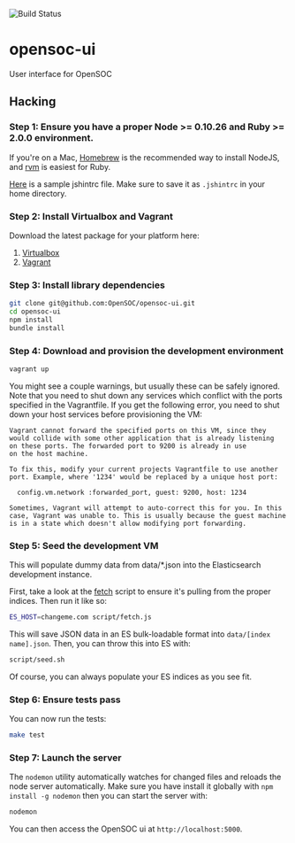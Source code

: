 ![Build Status](https://travis-ci.org/OpenSOC/opensoc-ui.svg?branch=master)

opensoc-ui
==========

User interface for OpenSOC

## Hacking

### Step 1: Ensure you have a proper Node >= 0.10.26 and Ruby >= 2.0.0 environment.

If you're on a Mac, [Homebrew](http://brew.sh) is the recommended way to install NodeJS, and [rvm](http://rvm.io) is easiest for Ruby.

[Here](.jshintrc) is a sample jshintrc file. Make sure to save it as ```.jshintrc``` in your home directory.

### Step 2: Install Virtualbox and Vagrant

Download the latest package for your platform here:

1. [Virtualbox](https://www.virtualbox.org/wiki/Downloads)
2. [Vagrant](https://www.vagrantup.com/downloads.html)

### Step 3: Install library dependencies

```bash
git clone git@github.com:OpenSOC/opensoc-ui.git
cd opensoc-ui
npm install
bundle install
```

### Step 4: Download and provision the development environment

```bash
vagrant up
```

You might see a couple warnings, but usually these can be safely ignored. Note that you need to shut down any services which conflict with the ports specified in the Vagrantfile. If you get the following error, you need to shut down your host services before provisioning the VM:

```
Vagrant cannot forward the specified ports on this VM, since they
would collide with some other application that is already listening
on these ports. The forwarded port to 9200 is already in use
on the host machine.

To fix this, modify your current projects Vagrantfile to use another
port. Example, where '1234' would be replaced by a unique host port:

  config.vm.network :forwarded_port, guest: 9200, host: 1234

Sometimes, Vagrant will attempt to auto-correct this for you. In this
case, Vagrant was unable to. This is usually because the guest machine
is in a state which doesn't allow modifying port forwarding.
```

###  Step 5: Seed the development VM

This will populate dummy data from data/*.json into the Elasticsearch development instance.

First, take a look at the [fetch](script/fetch.js) script to ensure it's pulling from the proper indices. Then run it like so:

```bash
ES_HOST=changeme.com script/fetch.js
```

This will save JSON data in an ES bulk-loadable format into ```data/[index name].json```. Then, you can throw this into ES with:

```bash
script/seed.sh
```

Of course, you can always populate your ES indices as you see fit.

### Step 6: Ensure tests pass

You can now run the tests:

```bash
make test
```

### Step 7: Launch the server

The ```nodemon``` utility automatically watches for changed files and reloads the node server automatically. Make sure you have install it globally with ```npm install -g nodemon``` then you can start the server with:

```bash
nodemon
```

You can then access the OpenSOC ui at ```http://localhost:5000```.
